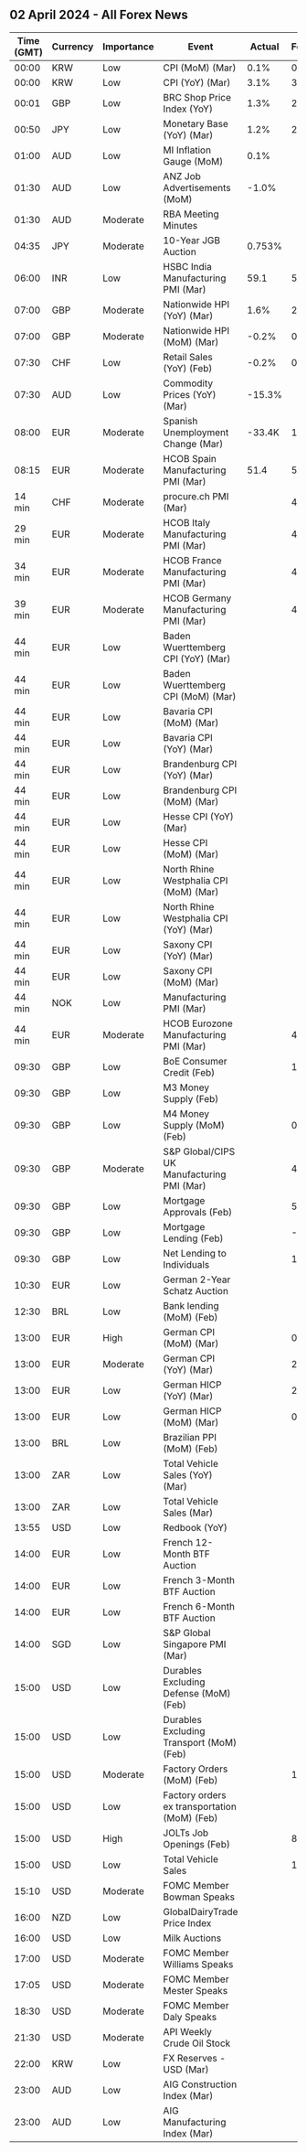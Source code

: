 ## 02 April 2024 - All Forex News

| Time (GMT) | Currency | Importance | Event | Actual | Forecast | Previous |
|------|----------|------------|-------|--------|----------|----------|
| 00:00 | KRW | Low | CPI (MoM) (Mar) | 0.1% | 0.3% | 0.5% |
| 00:00 | KRW | Low | CPI (YoY) (Mar) | 3.1% | 3.1% | 3.1% |
| 00:01 | GBP | Low | BRC Shop Price Index (YoY) | 1.3% | 2.2% | 2.5% |
| 00:50 | JPY | Low | Monetary Base (YoY) (Mar) | 1.2% | 2.5% | 2.1% |
| 01:00 | AUD | Low | MI Inflation Gauge (MoM) | 0.1% |  | -0.1% |
| 01:30 | AUD | Low | ANZ Job Advertisements (MoM) | -1.0% |  | -2.1% |
| 01:30 | AUD | Moderate | RBA Meeting Minutes |  |  |  |
| 04:35 | JPY | Moderate | 10-Year JGB Auction | 0.753% |  | 0.718% |
| 06:00 | INR | Low | HSBC India Manufacturing PMI (Mar) | 59.1 | 59.2 | 56.9 |
| 07:00 | GBP | Moderate | Nationwide HPI (YoY) (Mar) | 1.6% | 2.4% | 1.2% |
| 07:00 | GBP | Moderate | Nationwide HPI (MoM) (Mar) | -0.2% | 0.4% | 0.7% |
| 07:30 | CHF | Low | Retail Sales (YoY) (Feb) | -0.2% | 0.4% | 0.3% |
| 07:30 | AUD | Low | Commodity Prices (YoY) (Mar) | -15.3% |  | -15.3% |
| 08:00 | EUR | Moderate | Spanish Unemployment Change (Mar) | -33.4K | 10.0K | -7.5K |
| 08:15 | EUR | Moderate | HCOB Spain Manufacturing PMI (Mar) | 51.4 | 51.1 | 51.5 |
| 14 min | CHF | Moderate | procure.ch PMI (Mar) |  | 45.0 | 44.0 |
| 29 min | EUR | Moderate | HCOB Italy Manufacturing PMI (Mar) |  | 48.9 | 48.7 |
| 34 min | EUR | Moderate | HCOB France Manufacturing PMI (Mar) |  | 45.8 | 47.1 |
| 39 min | EUR | Moderate | HCOB Germany Manufacturing PMI (Mar) |  | 41.6 | 42.5 |
| 44 min | EUR | Low | Baden Wuerttemberg CPI (YoY) (Mar) |  |  | 2.7% |
| 44 min | EUR | Low | Baden Wuerttemberg CPI (MoM) (Mar) |  |  | 0.3% |
| 44 min | EUR | Low | Bavaria CPI (MoM) (Mar) |  |  | 0.5% |
| 44 min | EUR | Low | Bavaria CPI (YoY) (Mar) |  |  | 2.6% |
| 44 min | EUR | Low | Brandenburg CPI (YoY) (Mar) |  |  | 3.5% |
| 44 min | EUR | Low | Brandenburg CPI (MoM) (Mar) |  |  | 0.5% |
| 44 min | EUR | Low | Hesse CPI (YoY) (Mar) |  |  | 2.1% |
| 44 min | EUR | Low | Hesse CPI (MoM) (Mar) |  |  | 0.5% |
| 44 min | EUR | Low | North Rhine Westphalia CPI (MoM) (Mar) |  |  | 0.3% |
| 44 min | EUR | Low | North Rhine Westphalia CPI (YoY) (Mar) |  |  | 2.6% |
| 44 min | EUR | Low | Saxony CPI (YoY) (Mar) |  |  | 3.0% |
| 44 min | EUR | Low | Saxony CPI (MoM) (Mar) |  |  | 0.3% |
| 44 min | NOK | Low | Manufacturing PMI (Mar) |  |  | 51.9 |
| 44 min | EUR | Moderate | HCOB Eurozone Manufacturing PMI (Mar) |  | 45.7 | 46.5 |
| 09:30 | GBP | Low | BoE Consumer Credit (Feb) |  | 1.600B | 1.877B |
| 09:30 | GBP | Low | M3 Money Supply (Feb) |  |  | 2,993.9B |
| 09:30 | GBP | Low | M4 Money Supply (MoM) (Feb) |  | 0.2% | -0.1% |
| 09:30 | GBP | Moderate | S&P Global/CIPS UK Manufacturing PMI (Mar) |  | 49.9 | 47.5 |
| 09:30 | GBP | Low | Mortgage Approvals (Feb) |  | 57.00K | 55.23K |
| 09:30 | GBP | Low | Mortgage Lending (Feb) |  | -0.15B | -1.09B |
| 09:30 | GBP | Low | Net Lending to Individuals |  | 1.200B | 0.791B |
| 10:30 | EUR | Low | German 2-Year Schatz Auction |  |  | 2.800% |
| 12:30 | BRL | Low | Bank lending (MoM) (Feb) |  |  | -0.3% |
| 13:00 | EUR | High | German CPI (MoM) (Mar) |  | 0.5% | 0.4% |
| 13:00 | EUR | Moderate | German CPI (YoY) (Mar) |  | 2.2% | 2.5% |
| 13:00 | EUR | Low | German HICP (YoY) (Mar) |  | 2.4% | 2.7% |
| 13:00 | EUR | Low | German HICP (MoM) (Mar) |  | 0.7% | 0.6% |
| 13:00 | BRL | Low | Brazilian PPI (MoM) (Feb) |  |  | -0.31% |
| 13:00 | ZAR | Low | Total Vehicle Sales (YoY) (Mar) |  |  | -0.90% |
| 13:00 | ZAR | Low | Total Vehicle Sales (Mar) |  |  | 44.75K |
| 13:55 | USD | Low | Redbook (YoY) |  |  | 3.9% |
| 14:00 | EUR | Low | French 12-Month BTF Auction |  |  | 3.436% |
| 14:00 | EUR | Low | French 3-Month BTF Auction |  |  | 3.844% |
| 14:00 | EUR | Low | French 6-Month BTF Auction |  |  | 3.690% |
| 14:00 | SGD | Low | S&P Global Singapore PMI (Mar) |  |  | 50.6 |
| 15:00 | USD | Low | Durables Excluding Defense (MoM) (Feb) |  |  | 2.2% |
| 15:00 | USD | Low | Durables Excluding Transport (MoM) (Feb) |  |  | -0.4% |
| 15:00 | USD | Moderate | Factory Orders (MoM) (Feb) |  | 1.1% | -3.6% |
| 15:00 | USD | Low | Factory orders ex transportation (MoM) (Feb) |  |  | -0.8% |
| 15:00 | USD | High | JOLTs Job Openings (Feb) |  | 8.760M | 8.863M |
| 15:00 | USD | Low | Total Vehicle Sales |  | 15.90M | 15.81M |
| 15:10 | USD | Moderate | FOMC Member Bowman Speaks |  |  |  |
| 16:00 | NZD | Low | GlobalDairyTrade Price Index |  |  | -2.8% |
| 16:00 | USD | Low | Milk Auctions |  |  | 3,497.0 |
| 17:00 | USD | Moderate | FOMC Member Williams Speaks |  |  |  |
| 17:05 | USD | Moderate | FOMC Member Mester Speaks |  |  |  |
| 18:30 | USD | Moderate | FOMC Member Daly Speaks |  |  |  |
| 21:30 | USD | Moderate | API Weekly Crude Oil Stock |  |  | 9.337M |
| 22:00 | KRW | Low | FX Reserves - USD (Mar) |  |  | 415.73B |
| 23:00 | AUD | Low | AIG Construction Index (Mar) |  |  | -18.4 |
| 23:00 | AUD | Low | AIG Manufacturing Index (Mar) |  |  | -12.6 |
